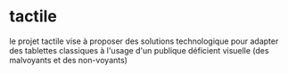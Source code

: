 # tactile
le projet tactile vise à proposer des solutions technologique pour adapter des tablettes classiques à l'usage d'un publique déficient visuelle (des malvoyants et des non-voyants)

